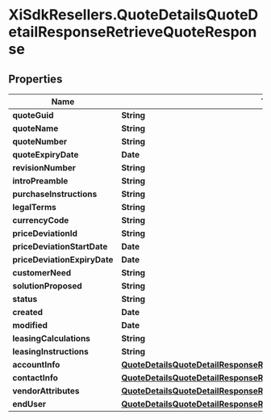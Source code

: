 # XiSdkResellers.QuoteDetailsQuoteDetailResponseRetrieveQuoteResponse

## Properties

Name | Type | Description | Notes
------------ | ------------- | ------------- | -------------
**quoteGuid** | **String** |  | [optional] 
**quoteName** | **String** |  | [optional] 
**quoteNumber** | **String** |  | [optional] 
**quoteExpiryDate** | **Date** |  | [optional] 
**revisionNumber** | **String** |  | [optional] 
**introPreamble** | **String** |  | [optional] 
**purchaseInstructions** | **String** |  | [optional] 
**legalTerms** | **String** |  | [optional] 
**currencyCode** | **String** |  | [optional] 
**priceDeviationId** | **String** |  | [optional] 
**priceDeviationStartDate** | **Date** |  | [optional] 
**priceDeviationExpiryDate** | **Date** |  | [optional] 
**customerNeed** | **String** |  | [optional] 
**solutionProposed** | **String** |  | [optional] 
**status** | **String** |  | [optional] 
**created** | **Date** |  | [optional] 
**modified** | **Date** |  | [optional] 
**leasingCalculations** | **String** |  | [optional] 
**leasingInstructions** | **String** |  | [optional] 
**accountInfo** | [**QuoteDetailsQuoteDetailResponseRetrieveQuoteResponseAccountInfo**](QuoteDetailsQuoteDetailResponseRetrieveQuoteResponseAccountInfo.md) |  | [optional] 
**contactInfo** | [**QuoteDetailsQuoteDetailResponseRetrieveQuoteResponseContactInfo**](QuoteDetailsQuoteDetailResponseRetrieveQuoteResponseContactInfo.md) |  | [optional] 
**vendorAttributes** | [**QuoteDetailsQuoteDetailResponseRetrieveQuoteResponseVendorAttributes**](QuoteDetailsQuoteDetailResponseRetrieveQuoteResponseVendorAttributes.md) |  | [optional] 
**endUser** | [**QuoteDetailsQuoteDetailResponseRetrieveQuoteResponseEndUser**](QuoteDetailsQuoteDetailResponseRetrieveQuoteResponseEndUser.md) |  | [optional] 


